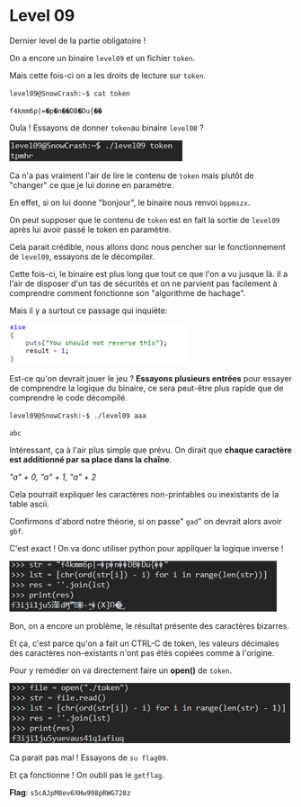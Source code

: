 # Level 09
Dernier level de la partie obligatoire !

On a encore un binaire `level09` et un fichier `token`.

Mais cette fois-ci on a les droits de lecture sur `token`.

`level09@SnowCrash:~$ cat token`

`f4kmm6p|=�p�n��DB�Du{��`

Oula ! Essayons de donner `token`au binaire `level08` ?

![*token.png*](./token.png)

Ca n'a pas vraiment l'air de lire le contenu de `token` mais plutôt de "changer" ce que je lui donne en paramètre.

En effet, si on lui donne "bonjour", le binaire nous renvoi `bppmszx`.

On peut supposer que le contenu de `token` est en fait la sortie de `level09` après lui avoir passé le token en paramètre.

Cela parait crédible, nous allons donc nous pencher sur le fonctionnement de `level09`, essayons de le décompiler.

Cette fois-ci, le binaire est plus long que tout ce que l'on a vu jusque là. Il a l'air de disposer d'un tas de sécurités et on ne parvient pas facilement à comprendre comment fonctionne son "algorithme de hachage".

Mais il y a surtout ce passage qui inquiète:

![*nope.png*](./nope.png)

Est-ce qu'on devrait jouer le jeu ? **Essayons plusieurs entrées** pour essayer de comprendre la logique du binaire, ce sera peut-être plus rapide que de comprendre le code décompilé.

`level09@SnowCrash:~$ ./level09 aaa`

`abc`

Intéressant, ça à l'air plus simple que prévu. On dirait que **chaque caractère est additionné par sa place dans la chaîne**.

*"a" + 0, "a" + 1, "a" + 2*

Cela pourrait expliquer les caractères non-printables ou inexistants de la table ascii.

Confirmons d'abord notre théorie, si on passe" `gad`" on devrait alors avoir `gbf`.

C'est exact ! On va donc utiliser python pour appliquer la logique inverse !

![*firsttry.png*](./firsttry.png)

Bon, on a encore un problème, le résultat présente des caractères bizarres. 

Et ça, c'est parce qu'on a fait un CTRL-C de token, les valeurs décimales des caractères non-existants n'ont pas étés copiées comme à l'origine.

Pour y remédier on va directement faire un **open()** de `token`.

![*secondtry.png*](./secondtry.png)

Ca parait pas mal ! Essayons de `su flag09`.

Et ça fonctionne ! On oubli pas le `getflag`.

**Flag**: `s5cAJpM8ev6XHw998pRWG728z`


